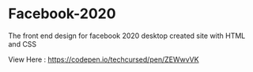 # Facebook-2020
The front end design for facebook 2020 desktop created site with HTML and CSS 

View Here : https://codepen.io/techcursed/pen/ZEWwvVK
